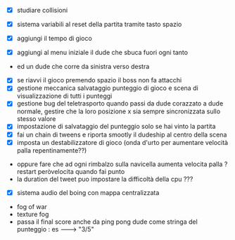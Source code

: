 -[x] studiare collisioni

- [x] sistema variabili al reset della partita tramite tasto spazio
- [x] aggiungi il tempo di gioco
- [x] aggiungi al menu iniziale il dude che sbuca fuori ogni tanto
- ed un dude che corre da sinistra verso destra

- [x] se riavvi il gioco premendo spazio il boss non fa attacchi
- [x] gestione meccanica salvataggio punteggio di gioco e scena di visualizzazione di tutti i punteggi
- [x] gestione bug del teletrasporto quando passi da dude corazzato a dude normale, gestire che la loro posizione x sia
  sempre sincronizzata sullo stesso valore
- [x] impostazione di salvataggio del punteggio solo se hai vinto la partita
- [x] fai un chain di tweens e riporta smootly il dudeship al centro della scena
- [x] imposta un destabilizzatore di gioco (onda d'urto per aumentare velocità palla repentinamente??)
- oppure fare che ad ogni rimbalzo sulla navicella aumenta velocita palla ? restart peròvelocita quando fai punto
- la duration del tweet puo impostare la difficoltà della cpu ???
- [x] sistema audio del boing con mappa centralizzata
- fog of war
- texture fog
- passa il final score anche da ping pong dude come stringa del punteggio : es --->    "3/5"